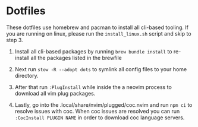 # Dotfiles

These dotfiles use homebrew and pacman to install all cli-based tooling. If you are running on linux,
please run the `install_linux.sh` script and skip to step 3.

1. Install all cli-based packages by running `brew bundle install` to re-install all the 
   packages listed in the brewfile

2. Next run `stow -R --adopt dots` to symlink all config files to your home directory.

3. After that run `:PlugInstall` while inside the a neovim process to download all vim
   plug packages.

4. Lastly, go into the .local/share/nvim/plugged/coc.nvim and run `npm ci` to resolve
   issues with coc. When coc issues are resolved you can run `:CocInstall PLUGIN
   NAME` in order to download coc language servers.
